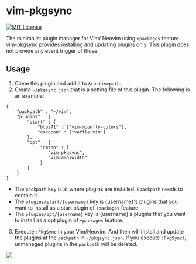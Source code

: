 
# vim-pkgsync

[![MIT License](https://img.shields.io/badge/license-MIT-blue.svg)](LICENSE)

The minimalist plugin manager for Vim/ Neovim using `+packages` feature.
vim-pkgsync provides installing and updating plugins only.
This plugin does not provide any event trigger of those.

## Usage

1. Clone this plugin and add it to `&runtimepath`.
2. Create `~/pkgsync.json` that is a setting file of this plugin.
The following is an example:

```
{
    "packpath" : "~/vim",
    "plugins" : {
        "start" : {
            "bluz71" : ["vim-moonfly-colors"],
            "cocopon" : ["vaffle.vim"]
        },
        "opt" : {
             "rbtnn" : [
                "vim-pkgsync",
                "vim-ambiwidth"
             }
        }
    }
}
```

* The `packpath` key is at where plugins are installed. `&packpath` needs to contain it.
* The `plugins/start/{username}` key is {username}'s plugins that you want to install as a start plugin of `+packages` feature.
* The `plugins/opt/{username}` key is {username}'s plugins that you want to install as a opt plugin of `+packages` feature.

3. Execute `:PkgSync` in your Vim/Neovim. And then will install and update the plugins at the `packpath` in `~/pkgsync.json`.
If you execute `:PkgSync!`, unmanaged plugins in the `packpath` will be deleted.

![](https://raw.githubusercontent.com/rbtnn/vim-pkgsync/master/pkgsync.gif)

